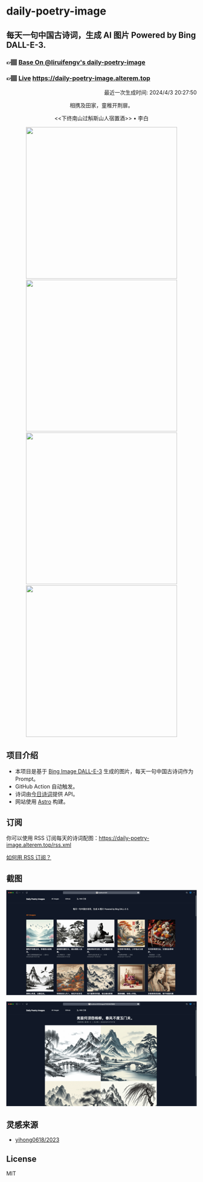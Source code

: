 
# daily-poetry-image

## 每天一句中国古诗词，生成 AI 图片 Powered by Bing DALL-E-3.

### 👉🏽 [Base On @liruifengv's daily-poetry-image](https://github.com/liruifengv/daily-poetry-image)

### 👉🏽 [Live](https://daily-poetry-image.alterem.top/) https://daily-poetry-image.alterem.top

<p align="right">
  最近一次生成时间: 2024/4/3 20:27:50
</p>
<p align="center">
相携及田家，童稚开荆扉。
</p>
<p align="center">
<<下终南山过斛斯山人宿置酒>> • 李白
</p>
<p align="center">
<img src="https://tse3.mm.bing.net/th/id/OIG3.BaCA5YfYYILOMQqKdD9r" height="400" width="400" />
<img src="https://tse4.mm.bing.net/th/id/OIG3.ZOisNNVVfq_kvf7Fq2DG" height="400" width="400" />
<img src="https://tse3.mm.bing.net/th/id/OIG3.RMRBoFg5MH.jPLVr02MB" height="400" width="400" />
<img src="https://tse4.mm.bing.net/th/id/OIG3.FKglFz91EUTQsQ1526uA" height="400" width="400" />
</p>

## 项目介绍

-   本项目是基于 [Bing Image DALL-E-3](https://www.bing.com/images/create) 生成的图片，每天一句中国古诗词作为 Prompt。
-   GitHub Action 自动触发。
-   诗词由[今日诗词](https://www.jinrishici.com/)提供 API。
-   网站使用 [Astro](https://astro.build) 构建。

## 订阅

你可以使用 RSS 订阅每天的诗词配图：https://daily-poetry-image.alterem.top/rss.xml

[如何用 RSS 订阅？](https://zhuanlan.zhihu.com/p/55026716)

## 截图

![图片列表](./screenshots/Snipaste_2023-12-28_21-00-26.png)

![图片详情](./screenshots/Snipaste_2023-12-28_21-00-53.png)

## 灵感来源

-   [yihong0618/2023](https://github.com/yihong0618/2023)

## License

MIT
